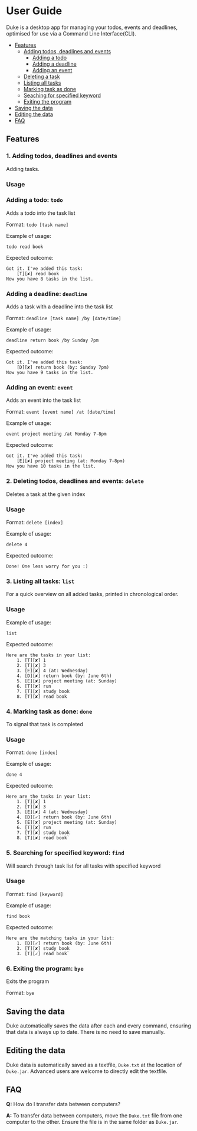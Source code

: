 # User Guide

Duke is a desktop app for managing your todos, events and deadlines, optimised for use via a Command Line Interface(CLI).
* [Features](#features)
  * [Adding todos, deadlines and events](#1-adding-todos-deadlines-and-events)
    * [Adding a todo](#adding-a-todo-todo)
    * [Adding a deadline](#adding-a-deadline-deadline)
    * [Adding an event](#adding-an-event-event)
  * [Deleting a task](#2-deleting-todos-deadlines-and-events-delete)
  * [Listing all tasks](#3-listing-all-tasks-list)
  * [Marking task as done](#4-marking-task-as-done-done)
  * [Seaching for specified keyword](#5-searching-for-specified-keyword-find)
  * [Exiting the program](#6-exiting-the-program-bye)
* [Saving the data](#saving-the-data)
* [Editing the data](#editing-the-data)
* [FAQ](#faq)

## Features 

### 1. Adding todos, deadlines and events
Adding tasks.

### Usage

### Adding a todo: `todo`

Adds a todo into the task list

Format: `todo [task name]`

Example of usage: 

`todo read book`

Expected outcome:

```
Got it. I've added this task:
	[T][✘] read book
Now you have 8 tasks in the list.
```

### Adding a deadline: `deadline`

Adds a task with a deadline into the task list

Format: `deadline [task name] /by [date/time]`

Example of usage:

`deadline return book /by Sunday 7pm`

Expected outcome:

```
Got it. I've added this task:
	[D][✘] return book (by: Sunday 7pm)
Now you have 9 tasks in the list.
```

### Adding an event: `event`

Adds an event into the task list

Format: `event [event name] /at [date/time]`

Example of usage:

`event project meeting /at Monday 7-8pm`

Expected outcome:

```
Got it. I've added this task:
	[E][✘] project meeting (at: Monday 7-8pm)
Now you have 10 tasks in the list.
```


### 2. Deleting todos, deadlines and events: `delete`

Deletes a task at the given index

### Usage

Format: `delete [index]`

Example of usage:

`delete 4`

Expected outcome:

`Done! One less worry for you :)`


### 3. Listing all tasks: `list`
For a quick overview on all added tasks, printed in chronological order.

### Usage

Example of usage:

`list`

Expected outcome:

```
Here are the tasks in your list:
	1. [T][✘] 1
	2. [T][✘] 3
	3. [E][✘] 4 (at: Wednesday)
	4. [D][✘] return book (by: June 6th)
	5. [E][✘] project meeting (at: Sunday)
	6. [T][✘] run
	7. [T][✘] study book
	8. [T][✘] read book
```


### 4. Marking task as done: `done`
To signal that task is completed

### Usage

Format: `done [index]`

Example of usage:

`done 4`

Expected outcome:

```
Here are the tasks in your list:
	1. [T][✘] 1
	2. [T][✘] 3
	3. [E][✘] 4 (at: Wednesday)
	4. [D][✓] return book (by: June 6th)
	5. [E][✘] project meeting (at: Sunday)
	6. [T][✘] run
	7. [T][✘] study book
	8. [T][✘] read book`
```


### 5. Searching for specified keyword: `find`
Will search through task list for all tasks with specified keyword

### Usage

Format: `find [keyword]`

Example of usage:

`find book`

Expected outcome:

```
Here are the matching tasks in your list:
	1. [D][✓] return book (by: June 6th)
	2. [T][✘] study book
	3. [T][✓] read book`
```


### 6. Exiting the program: `bye`
Exits the program

Format: `bye`


## Saving the data
Duke automatically saves the data after each and every command, ensuring that data is always up to date. There is no need to save manually.

## Editing the data
Duke data is automatically saved as a textfile, `Duke.txt` at the location of `Duke.jar`. Advanced users are welcome to directly edit the textfile.

## FAQ
**Q:** How do I transfer data between computers?

**A:** To transfer data between computers, move the `Duke.txt` file from one computer to the other. Ensure the file is in the same folder as `Duke.jar`.
